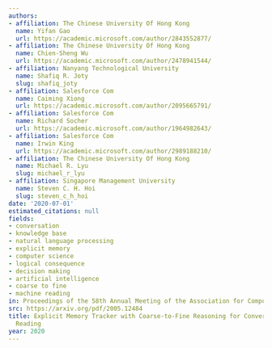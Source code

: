 ```yaml
---
authors:
- affiliation: The Chinese University Of Hong Kong
  name: Yifan Gao
  url: https://academic.microsoft.com/author/2843552877/
- affiliation: The Chinese University Of Hong Kong
  name: Chien-Sheng Wu
  url: https://academic.microsoft.com/author/2478941544/
- affiliation: Nanyang Technological University
  name: Shafiq R. Joty
  slug: shafiq_joty
- affiliation: Salesforce Com
  name: Caiming Xiong
  url: https://academic.microsoft.com/author/2095665791/
- affiliation: Salesforce Com
  name: Richard Socher
  url: https://academic.microsoft.com/author/1964982643/
- affiliation: Salesforce Com
  name: Irwin King
  url: https://academic.microsoft.com/author/2989188210/
- affiliation: The Chinese University Of Hong Kong
  name: Michael R. Lyu
  slug: michael_r_lyu
- affiliation: Singapore Management University
  name: Steven C. H. Hoi
  slug: steven_c_h_hoi
date: '2020-07-01'
estimated_citations: null
fields:
- conversation
- knowledge base
- natural language processing
- explicit memory
- computer science
- logical consequence
- decision making
- artificial intelligence
- coarse to fine
- machine reading
in: Proceedings of the 58th Annual Meeting of the Association for Computational Linguistics
src: https://arxiv.org/pdf/2005.12484
title: Explicit Memory Tracker with Coarse-to-Fine Reasoning for Conversational Machine
  Reading
year: 2020
---
```

